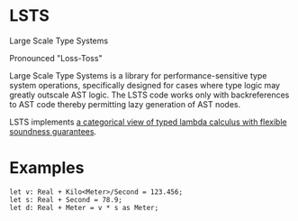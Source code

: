 # LSTS
Large Scale Type Systems

Pronounced "Loss-Toss"

Large Scale Type Systems is a library for performance-sensitive type system operations, specifically designed for
cases where type logic may greatly outscale AST logic. The LSTS code works only with backreferences to AST code
thereby permitting lazy generation of AST nodes.

LSTS implements [a categorical view of typed lambda calculus with flexible soundness guarantees](https://github.com/andrew-johnson-4/perplexity/blob/main/categorical_prelude.md).

# Examples

    let v: Real + Kilo<Meter>/Second = 123.456;
    let s: Real + Second = 78.9;
    let d: Real + Meter = v * s as Meter;
